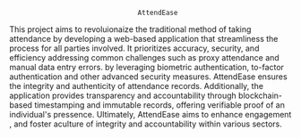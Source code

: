                                     AttendEase
This project aims to revoluionaize the traditional method of  taking attendance by developing a web-based application that streamliness the process for all parties involved.
It prioritizes accuracy, security, and efficiency addressing common challenges such as proxy attendance and manual data entry errors.
by leveraging biometric authentication, to-factor authentication and other advanced security measures.
AttendEase ensures the integrity and authenticity of attendance records.
Additionally, the application provides transparency and accountability through blockchain-based timestamping and immutable records, offering verifiable proof of an individual's pressence.
Ultimately, AttendEase aims to enhance engagement , and foster aculture of integrity and accountability within various sectors.
